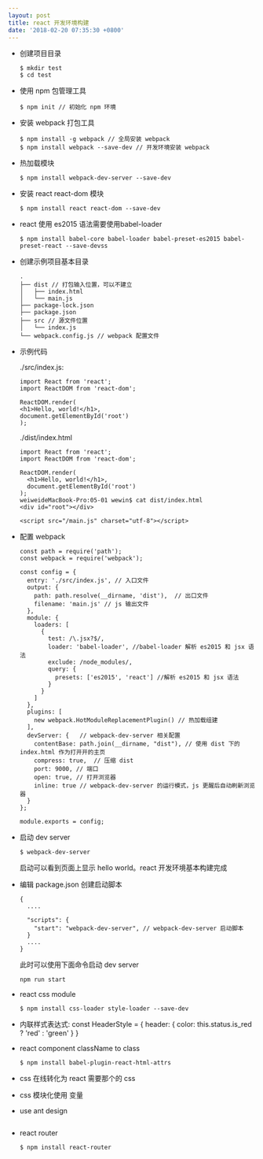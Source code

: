 ```yaml
---
layout: post
title: react 开发环境构建
date: '2018-02-20 07:35:30 +0800'
---
```


- 创建项目目录
  ```
  $ mkdir test
  $ cd test
  ```
- 使用 npm 包管理工具
  ```
  $ npm init // 初始化 npm 环境
  ```
- 安装 webpack 打包工具
  ```
  $ npm install -g webpack // 全局安装 webpack
  $ npm install webpack --save-dev // 开发环境安装 webpack
  ```
- 热加载模块
  ```
  $ npm install webpack-dev-server --save-dev
  ```
- 安装 react react-dom 模块
  ```
  $ npm install react react-dom --save-dev
  ```
- react 使用 es2015 语法需要使用babel-loader
  ```
  $ npm install babel-core babel-loader babel-preset-es2015 babel-preset-react --save-devss
  ```
- 创建示例项目基本目录
  ```
  .
  ├── dist // 打包输入位置，可以不建立
  │   ├── index.html
  │   └── main.js
  ├── package-lock.json
  ├── package.json
  ├── src // 源文件位置
  │   └── index.js
  └── webpack.config.js // webpack 配置文件
  ```
- 示例代码

  ./src/index.js:
  ```
  import React from 'react';
  import ReactDOM from 'react-dom';

  ReactDOM.render(
  <h1>Hello, world!</h1>,
  document.getElementById('root')
  );

  ```
  ./dist/index.html
  ```
  import React from 'react';
  import ReactDOM from 'react-dom';

  ReactDOM.render(
    <h1>Hello, world!</h1>,
    document.getElementById('root')
  );
  weiweideMacBook-Pro:05-01 wewin$ cat dist/index.html
  <div id="root"></div>

  <script src="/main.js" charset="utf-8"></script>
  ```
- 配置 webpack
  ```
  const path = require('path');
  const webpack = require('webpack');

  const config = {
    entry: './src/index.js', // 入口文件
    output: {
      path: path.resolve(__dirname, 'dist'),  // 出口文件
      filename: 'main.js' // js 输出文件
    },
    module: {
      loaders: [
        {
          test: /\.jsx?$/,
          loader: 'babel-loader', //babel-loader 解析 es2015 和 jsx 语法
          exclude: /node_modules/,
          query: {
            presets: ['es2015', 'react'] //解析 es2015 和 jsx 语法
          }
        }
      ]
    },
    plugins: [
      new webpack.HotModuleReplacementPlugin() // 热加载组建
    ],
    devServer: {   // webpack-dev-server 相关配置
      contentBase: path.join(__dirname, "dist"), // 使用 dist 下的 index.html 作为打开开的主页
      compress: true,  // 压缩 dist
      port: 9000, // 端口
      open: true, // 打开浏览器
      inline: true // webpack-dev-server 的运行模式，js 更醒后自动刷新浏览器
    }
  };

  module.exports = config;
  ```

- 启动 dev server
  ```
  $ webpack-dev-server
  ```
  启动可以看到页面上显示 hello world。react 开发环境基本构建完成

- 编辑 package.json 创建启动脚本
  ```
  {
    ....

    "scripts": {
      "start": "webpack-dev-server", // webpack-dev-server 启动脚本
    }
    ....
  }
  ```
  此时可以使用下面命令启动 dev server
  ```
  npm run start
  ```
- react css module
  ```
  $ npm install css-loader style-loader --save-dev
  ```

- 内联样式表达式:
  const HeaderStyle = {
    header: {
      color: this.status.is_red ? 'red' : 'green'
    }
  }
- react component className to class
  ```
  $ npm install babel-plugin-react-html-attrs
  ```

- css 在线转化为 react 需要那个的 css

- css 模块化使用 变量

- use ant design
  ```

  ```

- react router
  ```
  $ npm install react-router
  ```
